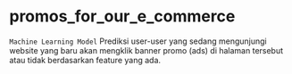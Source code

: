 # promos_for_our_e_commerce
`Machine Learning Model` Prediksi user-user yang sedang mengunjungi website yang baru akan mengklik banner promo (ads) di halaman tersebut atau tidak berdasarkan feature yang ada.
